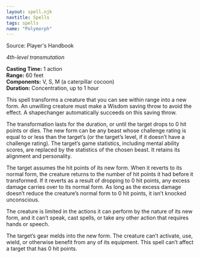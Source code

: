 ```yaml
---
layout: spell.njk
navtitle: Spells
tags: spells
name: "Polymorph"
---
```

Source: Player's Handbook

_4th-level transmutation_

**Casting Time:** 1 action  
**Range:** 60 feet  
**Components:** V, S, M (a caterpillar cocoon)  
**Duration:** Concentration, up to 1 hour

This spell transforms a creature that you can see within range into a new form. An unwilling creature must make a Wisdom saving throw to avoid the effect. A shapechanger automatically succeeds on this saving throw.

The transformation lasts for the duration, or until the target drops to 0 hit points or dies. The new form can be any beast whose challenge rating is equal to or less than the target’s (or the target’s level, if it doesn’t have a challenge rating). The target’s game statistics, including mental ability scores, are replaced by the statistics of the chosen beast. It retains its alignment and personality.

The target assumes the hit points of its new form. When it reverts to its normal form, the creature returns to the number of hit points it had before it transformed. If it reverts as a result of dropping to 0 hit points, any excess damage carries over to its normal form. As long as the excess damage doesn’t reduce the creature’s normal form to 0 hit points, it isn’t knocked unconscious.

The creature is limited in the actions it can perform by the nature of its new form, and it can’t speak, cast spells, or take any other action that requires hands or speech.

The target’s gear melds into the new form. The creature can’t activate, use, wield, or otherwise benefit from any of its equipment. This spell can’t affect a target that has 0 hit points.